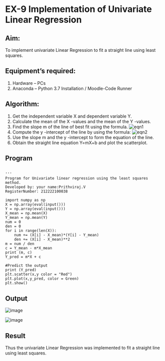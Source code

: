 # EX-9 Implementation of Univariate Linear Regression
## Aim:
To implement univariate Linear Regression to fit a straight line using least squares.
## Equipment’s required:
1.	Hardware – PCs
2.	Anaconda – Python 3.7 Installation / Moodle-Code Runner
## Algorithm:
1.	Get the independent variable X and dependent variable Y.
2.	Calculate the mean of the X -values and the mean of the Y -values.
3.	Find the slope m of the line of best fit using the formula.
 ![eqn1](./eq1.jpg)
4.	Compute the y -intercept of the line by using the formula:
![eqn2](./eq2.jpg)  
5.	Use the slope m and the y -intercept to form the equation of the line.
6.	Obtain the straight line equation Y=mX+b and plot the scatterplot.
## Program
```

''' 
Program for Univariate linear regression using the least squares method.
Developed by: your name:Prithviraj.V
RegisterNumber: 212222100038

import numpy as np
X = np.array(eval(input()))
Y = np.array(eval(input()))
X_mean = np.mean(X)
Y_mean = np.mean(Y)
num = 0
den = 0
for i in range(len(X)):
	num += (X[i] - X_mean)*(Y[i] - Y_mean)
	den += (X[i] - X_mean)**2
m = num / den
c = Y_mean - m*X_mean
print (m, c)
Y_pred = m*X + c

#Predict the output
print (Y_pred)
plt.scatter(x,y color = "Red")
plt.plot(x,y_pred, color = Green)
plt.show()

```
## Output

![image](https://github.com/user-attachments/assets/a2b6e6c6-a4c4-4953-a960-d15307e5735d)

![image](https://github.com/user-attachments/assets/7320c3ce-04a5-4fc1-addd-e0eca5765c5c)



## Result
Thus the univariate Linear Regression was implemented to fit a straight line using least squares.
